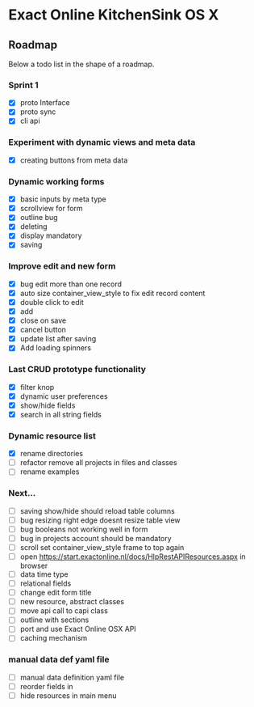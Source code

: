 # Exact Online KitchenSink OS X

## Roadmap

Below a todo list in the shape of a roadmap.

### Sprint 1
- [x] proto Interface
- [x] proto sync
- [x] cli api

### Experiment with dynamic views and meta data
- [x] creating buttons from meta data

### Dynamic working forms
- [x] basic inputs by meta type
- [x] scrollview for form
- [x] outline bug
- [x] deleting
- [x] display mandatory
- [x] saving

### Improve edit and new form
- [x] bug edit more than one record
- [x] auto size container_view_style to fix edit record content
- [x] double click to edit
- [x] add
- [x] close on save
- [x] cancel button
- [x] update list after saving
- [x] Add loading spinners

### Last CRUD prototype functionality
- [x] filter knop
- [x] dynamic user preferences
- [x] show/hide fields
- [x] search in all string fields

### Dynamic resource list
- [x] rename directories
- [ ] refactor remove all projects in files and classes
- [ ] rename examples

### Next...
- [ ] saving show/hide should reload table columns
- [ ] bug resizing right edge doesnt resize table view
- [ ] bug booleans not working well in form
- [ ] bug in projects account should be mandatory
- [ ] scroll set container_view_style frame to top again
- [ ] open https://start.exactonline.nl/docs/HlpRestAPIResources.aspx in browser
- [ ] data time type
- [ ] relational fields
- [ ] change edit form title
- [ ] new resource, abstract classes
- [ ] move api call to capi class
- [ ] outline with sections
- [ ] port and use Exact Online OSX API
- [ ] caching mechanism

### manual data def yaml file
- [ ] manual data definition yaml file
- [ ] reorder fields in
- [ ] hide resources in main menu
